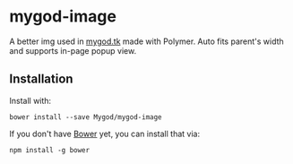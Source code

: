 # mygod-image

A better img used in [mygod.tk](https://mygod.tk) made with Polymer. Auto fits parent's width and supports in-page popup view.

## Installation

Install with:

    bower install --save Mygod/mygod-image

If you don't have [Bower](http://bower.io/) yet, you can install that via:

    npm install -g bower

